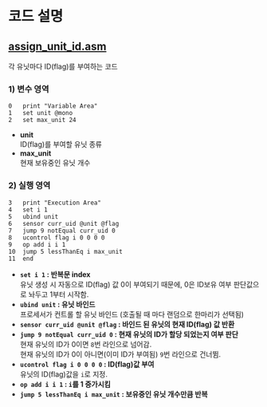 # 코드 설명
## [assign_unit_id.asm](assign_unit_id.asm)
각 유닛마다 ID(flag)를 부여하는 코드
### 1) 변수 영역
```assembly
0   print "Variable Area"
1   set unit @mono
2   set max_unit 24
```
- **unit**  
ID(flag)를 부여할 유닛 종류  
- **max_unit**  
현재 보유중인 유닛 개수
### 2) 실행 영역
```assembly
3   print "Execution Area"
4   set i 1
5   ubind unit
6   sensor curr_uid @unit @flag
7   jump 9 notEqual curr_uid 0
8   ucontrol flag i 0 0 0 0
9   op add i i 1
10  jump 5 lessThanEq i max_unit
11  end
```
- **`set i 1` : 반복문 index**  
유닛 생성 시 자동으로 ID(flag) 값 0이 부여되기 때문에, 0은 ID보유 여부 판단값으로 놔두고 1부터 시작함.
- **`ubind unit` : 유닛 바인드**  
프로세서가 컨트롤 할 유닛 바인드 (호출될 때 마다 랜덤으로 한마리가 선택됨)
- **`sensor curr_uid @unit @flag` : 바인드 된 유닛의 현재 ID(flag) 값 반환**  
- **`jump 9 notEqual curr_uid 0` : 현재 유닛의 ID가 할당 되었는지 여부 판단**  
현재 유닛의 ID가 0이면 `8`번 라인으로 넘어감.  
현재 유닛의 ID가 0이 아니면(이미 ID가 부여됨) `9`번 라인으로 건너뜀.
- **`ucontrol flag i 0 0 0 0` : ID(flag)값 부여**  
유닛의 ID(flag)값을 `i`로 지정.
- **`op add i i 1` : `i`를 1 증가시킴**
- **`jump 5 lessThanEq i max_unit` : 보유중인 유닛 개수만큼 반복**